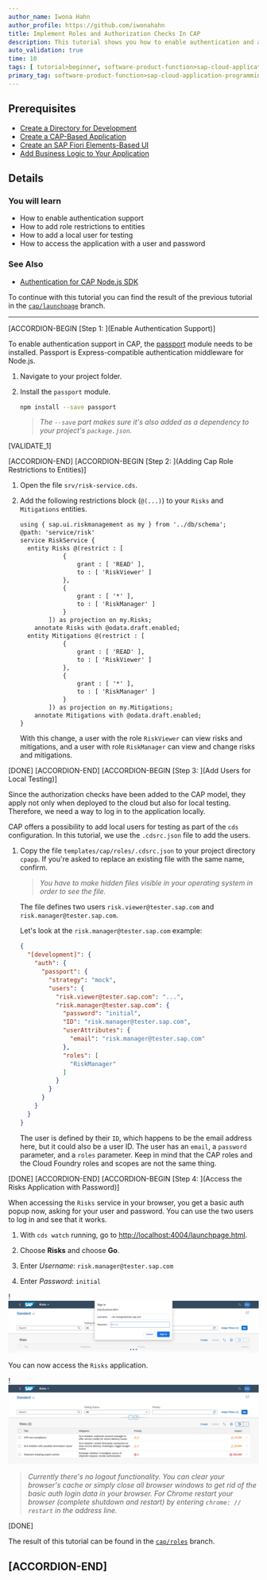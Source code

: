 ```yaml
---
author_name: Iwona Hahn
author_profile: https://github.com/iwonahahn
title: Implement Roles and Authorization Checks In CAP
description: This tutorial shows you how to enable authentication and authorization for your CAP application.
auto_validation: true
time: 10
tags: [ tutorial>beginner, software-product-function>sap-cloud-application-programming-model, topic>node-js, products>sap-business-technology-platform, products>sap-fiori]
primary_tag: software-product-function>sap-cloud-application-programming-model
---
```


## Prerequisites
 - [Create a Directory for Development](btp-app-create-directory)
 - [Create a CAP-Based Application](btp-app-create-cap-application)
 - [Create an SAP Fiori Elements-Based UI](btp-app-create-ui-fiori-elements)
 - [Add Business Logic to Your Application](btp-app-cap-business-logic)

## Details
### You will learn
 - How to enable authentication support
 - How to add role restrictions to entities
 - How to add a local user for testing
 - How to access the application with a user and password

### See Also
 - [Authentication for CAP Node.js SDK](https://cap.cloud.sap/docs/node.js/authentication#mocked)

To continue with this tutorial you can find the result of the previous tutorial in the [`cap/launchpage`](https://github.com/SAP-samples/cloud-cap-risk-management/tree/cap/launchpage) branch.

---

[ACCORDION-BEGIN [Step 1: ](Enable Authentication Support)]

To enable authentication support in CAP, the [passport](http://www.passportjs.org/) module needs to be installed. Passport is Express-compatible authentication middleware for Node.js.

1. Navigate to your project folder.

2. Install the `passport` module.

    ```bash
    npm install --save passport
    ```

    > _The `--save` part makes sure it's also added as a dependency to your project's `package.json`._

[VALIDATE_1]

[ACCORDION-END]
[ACCORDION-BEGIN [Step 2: ](Adding Cap Role Restrictions to Entities)]

1. Open the file `srv/risk-service.cds`.

2. Add the following restrictions block (`@(...)`) to your `Risks` and `Mitigations` entities.

    <!-- cpes-file srv/risk-service.cds -->
    ```text [4-13,15-24]
    using { sap.ui.riskmanagement as my } from '../db/schema';
    @path: 'service/risk'
    service RiskService {
      entity Risks @(restrict : [
                {
                    grant : [ 'READ' ],
                    to : [ 'RiskViewer' ]
                },
                {
                    grant : [ '*' ],
                    to : [ 'RiskManager' ]
                }
            ]) as projection on my.Risks;
        annotate Risks with @odata.draft.enabled;
      entity Mitigations @(restrict : [
                {
                    grant : [ 'READ' ],
                    to : [ 'RiskViewer' ]
                },
                {
                    grant : [ '*' ],
                    to : [ 'RiskManager' ]
                }
            ]) as projection on my.Mitigations;
        annotate Mitigations with @odata.draft.enabled;
    }
    ```

    With this change, a user with the role `RiskViewer` can view risks and mitigations, and a user with role `RiskManager` can view and change risks and mitigations.

[DONE]
[ACCORDION-END]
[ACCORDION-BEGIN [Step 3: ](Add Users for Local Testing)]

Since the authorization checks have been added to the CAP model, they apply not only when deployed to the cloud but also for local testing. Therefore, we need a way to log in to the application locally.

CAP offers a possibility to add local users for testing as part of the `cds` configuration. In this tutorial, we use the `.cdsrc.json` file to add the users.

1. Copy the file `templates/cap/roles/.cdsrc.json` to your project directory `cpapp`. If you're asked to replace an existing file with the same name, confirm.

    > _You have to make hidden files visible in your operating system in order to see the file._

    The file defines two users `risk.viewer@tester.sap.com` and `risk.manager@tester.sap.com`.

    Let's look at the `risk.manager@tester.sap.com` example:

    <!-- cpes-file .cdsrc.json:$.*.*.*.users[?(@.ID=="risk.manager@tester.sap.com")] -->
    ```json [8-17]
    {
      "[development]": {
        "auth": {
          "passport": {
            "strategy": "mock",
            "users": {
              "risk.viewer@tester.sap.com": "...",
              "risk.manager@tester.sap.com": {
                "password": "initial",
                "ID": "risk.manager@tester.sap.com",
                "userAttributes": {
                  "email": "risk.manager@tester.sap.com"
                },
                "roles": [
                  "RiskManager"
                ]
              }
            }
          }
        }
      }
    }
    ```

    The user is defined by their `ID`, which happens to be the email address here, but it could also be a user ID. The user has an `email`, a `password` parameter, and a `roles` parameter. Keep in mind that the CAP roles and the Cloud Foundry roles and scopes are not the same thing.

[DONE]
[ACCORDION-END]
[ACCORDION-BEGIN [Step 4: ](Access the Risks Application with Password)]

When accessing the `Risks` service in your browser, you get a basic auth popup now, asking for your user and password. You can use the two users to log in and see that it works.

1. With `cds watch` running, go to <http://localhost:4004/launchpage.html>.

2. Choose **Risks** and choose **Go**.

3. Enter *Username*: `risk.manager@tester.sap.com`

4. Enter *Password*: `initial`

!![Sign In Risk Application](role_risks_management.png)

  You can now access the `Risks` application.

!![Access Risk Application](risks_management_application.png)  

> _Currently there's no logout functionality. You can clear your browser's cache or simply close all browser windows to get rid of the basic auth login data in your browser. For Chrome restart your browser (complete shutdown and restart) by entering `chrome: // restart` in the address line._

[DONE]

The result of this tutorial can be found in the [`cap/roles`](https://github.com/SAP-samples/cloud-cap-risk-management/tree/cap/roles) branch.

[ACCORDION-END]
---
